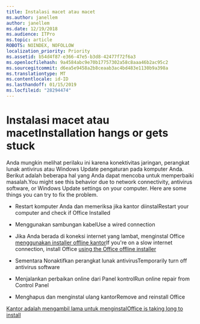 ```yaml
---
title: Instalasi macet atau macet
ms.author: janellem
author: janellem
ms.date: 12/19/2018
ms.audience: ITPro
ms.topic: article
ROBOTS: NOINDEX, NOFOLLOW
localization_priority: Priority
ms.assetid: b54d4f87-e366-47e5-b3d8-42477f72f6a3
ms.openlocfilehash: 9a4584abc9e70b17757302a58c8aaa46b2ac95c2
ms.sourcegitcommit: d6ea5e9458a2b8ceaab3ac4bd483e1130b9a398a
ms.translationtype: MT
ms.contentlocale: id-ID
ms.lasthandoff: 01/15/2019
ms.locfileid: "28294474"
---
```

# <a name="installation-hangs-or-gets-stuck"></a><span data-ttu-id="e51f0-102">Instalasi macet atau macet</span><span class="sxs-lookup"><span data-stu-id="e51f0-102">Installation hangs or gets stuck</span></span>

<span data-ttu-id="e51f0-p101">Anda mungkin melihat perilaku ini karena konektivitas jaringan, perangkat lunak antivirus atau Windows Update pengaturan pada komputer Anda. Berikut adalah beberapa hal yang Anda dapat mencoba untuk memperbaiki masalah.</span><span class="sxs-lookup"><span data-stu-id="e51f0-p101">You might see this behavior due to network connectivity, antivirus software, or Windows Update settings on your computer. Here are some things you can try to fix the problem.</span></span>
  
- <span data-ttu-id="e51f0-105">Restart komputer Anda dan memeriksa jika kantor diinstal</span><span class="sxs-lookup"><span data-stu-id="e51f0-105">Restart your computer and check if Office Installed</span></span>
    
- <span data-ttu-id="e51f0-106">Menggunakan sambungan kabel</span><span class="sxs-lookup"><span data-stu-id="e51f0-106">Use a wired connection</span></span>
    
- <span data-ttu-id="e51f0-107">Jika Anda berada di koneksi internet yang lambat, menginstal Office [menggunakan installer offline kantor](https://support.office.com/article/f0a85fe7-118f-41cb-a791-d59cef96ad1c?wt.mc_id=Alchemy_ClientDIA.aspx)</span><span class="sxs-lookup"><span data-stu-id="e51f0-107">If you're on a slow internet connection, install Office [using the Office offline installer](https://support.office.com/article/f0a85fe7-118f-41cb-a791-d59cef96ad1c?wt.mc_id=Alchemy_ClientDIA.aspx)</span></span>
    
- <span data-ttu-id="e51f0-108">Sementara Nonaktifkan perangkat lunak antivirus</span><span class="sxs-lookup"><span data-stu-id="e51f0-108">Temporarily turn off antivirus software</span></span>
    
- <span data-ttu-id="e51f0-109">Menjalankan perbaikan online dari Panel kontrol</span><span class="sxs-lookup"><span data-stu-id="e51f0-109">Run online repair from Control Panel</span></span>
    
- <span data-ttu-id="e51f0-110">Menghapus dan menginstal ulang kantor</span><span class="sxs-lookup"><span data-stu-id="e51f0-110">Remove and reinstall Office</span></span>
    
[<span data-ttu-id="e51f0-111">Kantor adalah mengambil lama untuk menginstal</span><span class="sxs-lookup"><span data-stu-id="e51f0-111">Office is taking long to install</span></span>](https://support.office.com/article/0f09f357-3fef-42a6-b8aa-cef4c6c44bdf?wt.mc_id=Alchemy_ClientDIA.aspx)
  

